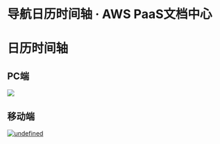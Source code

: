# 导航日历时间轴 · AWS PaaS文档中心

# 日历时间轴

## PC端

[![](https://docs.awspaas.com/user-manual/aws-pass-console-user-manual-dw-vue3.0-64ga/operation/timer2_pc.png)](<timer2_pc.png>)

## 移动端

[![undefined](https://docs.awspaas.com/user-manual/aws-pass-console-user-manual-dw-vue3.0-64ga/operation/timer2_mobile.png)](<timer2_mobile.png>)